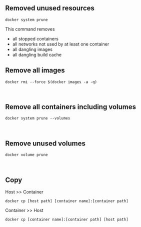 ## Removed unused resources

```
docker system prune
```

This command removes
  - all stopped containers
  - all networks not used by at least one container
  - all dangling images
  - all dangling build cache


## Remove all images

```
docker rmi --force $(docker images -a -q)
```

<br/>


## Remove all containers including volumes

```
docker system prune --volumes
```

<br/>

## Remove unused volumes

```
docker volume prune
```

<br/>

## Copy
Host >> Container
```
docker cp [host path] [container name]:[container path]
```

Container >> Host
```
docker cp [container name]:[container path] [host path]
```
